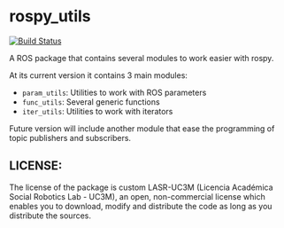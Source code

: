 # rospy_utils
[![Build Status](https://travis-ci.org/UC3MSocialRobots/rospy_utils.svg)](https://travis-ci.org/UC3MSocialRobots/rospy_utils)

A ROS package that contains several modules to work easier with rospy.

At its current version it contains 3 main modules:

- `param_utils`: Utilities to work with ROS parameters
- `func_utils`: Several generic functions 
- `iter_utils`: Utilities to work with iterators

Future version will include another module that ease the programming of topic publishers and subscribers.

## LICENSE:

The license of the package is custom LASR-UC3M (Licencia Académica Social Robotics Lab - UC3M), an open, non-commercial license which enables you to download, modify and distribute the code as long as you distribute the sources.  
